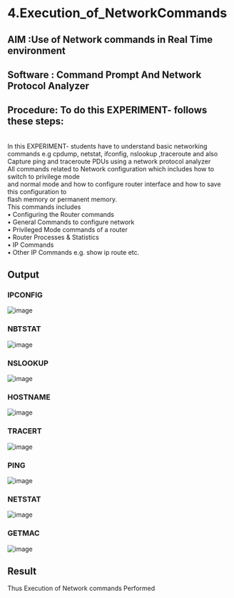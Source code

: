 # 4.Execution_of_NetworkCommands
## AIM :Use of Network commands in Real Time environment
## Software : Command Prompt And Network Protocol Analyzer
## Procedure: To do this EXPERIMENT- follows these steps:
<BR>
In this EXPERIMENT- students have to understand basic networking commands e.g cpdump, netstat, ifconfig, nslookup ,traceroute and also Capture ping and traceroute PDUs using a network protocol analyzer 
<BR>
All commands related to Network configuration which includes how to switch to privilege mode
<BR>
and normal mode and how to configure router interface and how to save this configuration to
<BR>
flash memory or permanent memory.
<BR>
This commands includes
<BR>
• Configuring the Router commands
<BR>
• General Commands to configure network
<BR>
• Privileged Mode commands of a router 
<BR>
• Router Processes & Statistics
<BR>
• IP Commands
<BR>
• Other IP Commands e.g. show ip route etc.
<BR>

## Output
### IPCONFIG
![image](https://github.com/akshayaamanagal/4.Execution_of_NetworkCommends/assets/119389066/323e82cb-d786-41e0-b3f5-0c1aeb3a8537)
### NBTSTAT
![image](https://github.com/akshayaamanagal/4.Execution_of_NetworkCommends/assets/119389066/72328637-b0d8-4516-bd1e-e9af745fc279)
### NSLOOKUP
![image](https://github.com/akshayaamanagal/4.Execution_of_NetworkCommends/assets/119389066/85ce287a-b005-46e7-a6fe-615774e38e23)
### HOSTNAME
![image](https://github.com/akshayaamanagal/4.Execution_of_NetworkCommends/assets/119389066/7caaed33-48de-481b-8118-9434e7d42e4a)
### TRACERT
![image](https://github.com/akshayaamanagal/4.Execution_of_NetworkCommends/assets/119389066/36d90536-bc5e-4c6a-80f2-003296334b34)
### PING
![image](https://github.com/akshayaamanagal/4.Execution_of_NetworkCommends/assets/119389066/4a968b65-d69b-42a4-83f7-ba69b61121c8)
### NETSTAT
![image](https://github.com/akshayaamanagal/4.Execution_of_NetworkCommends/assets/119389066/52b2218a-9bc8-4ef3-b00f-6ebedc6bc31c)
### GETMAC
![image](https://github.com/akshayaamanagal/4.Execution_of_NetworkCommends/assets/119389066/6a4b06b7-9c00-4e6c-92e9-64af783e6a4e)

## Result
Thus Execution of Network commands Performed 
